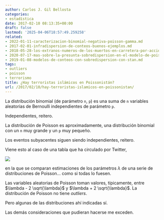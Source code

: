```yaml
---
author: Carlos J. Gil Bellosta
categories:
- estadística
date: 2017-02-10 08:13:35+00:00
draft: false
lastmod: '2025-04-06T18:57:49.259258'
related:
- 2022-01-11-caracterizacion-binomial-negativa-poisson-gamma.md
- 2017-02-01-infradispersion-de-conteos-buenos-ejemplos.md
- 2018-05-28-los-extranos-numeros-de-los-muertos-en-carretera-por-accidente.md
- 2020-07-17-mas-sobre-la-presunta-sobredispersion-en-el-modelo-de-poisson.md
- 2019-01-08-modelos-de-conteos-con-sobredispersion-con-stan.md
tags:
- outliers
- poisson
- terrorismo
title: ¿Hay terroristas islámicos en Poissonistán?
url: /2017/02/10/hay-terroristas-islamicos-en-poissonistan/
---
```


La distribución binomial (de parámetro `n`, `p`) es una suma de `n` variables aleatorias de Bernoulli independientes de parámetro `p`.

Independientes, reitero.

La distribución de Poisson es aproximadamente, una distribución binomial con un `n` muy grande y un `p` muy pequeño.

Los eventos subyacentes siguen siendo independientes, reitero.

Viene esto al caso de una tabla que ha circulado por Twitter,

![](/wp-uploads/2017/02/toddlers_guns.jpg)

en la que se comparan estimaciones de los parámetros $\lambda$ de una serie de distribuciones de Poisson... como si todas lo fuesen.

Las variables aleatorias de Poisson toman valores, típicamente, entre $\lambda - 2 \sqrt{\lambda}$ y $\lambda + 2 \sqrt{\lambda}$. La distribución de Poisson no tiene _outliers_.

Pero algunas de las distribuciones ahí indicadas sí.

Las demás consideraciones que pudieran hacerse me exceden.